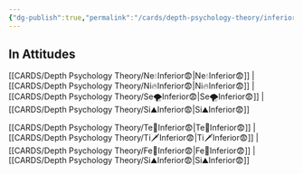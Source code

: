 ```yaml
---
{"dg-publish":true,"permalink":"/cards/depth-psychology-theory/inferior/","noteIcon":"","created":"2022-12-31T18:08:42.192+01:00","updated":"2023-04-21T13:48:28.379+02:00"}
---
```



## In Attitudes 

[[CARDS/Depth Psychology Theory/Ne💧Inferior😨\|Ne💧Inferior😨]] | [[CARDS/Depth Psychology Theory/Ni🔥Inferior😨\|Ni🔥Inferior😨]] | [[CARDS/Depth Psychology Theory/Se🌪️Inferior😨\|Se🌪️Inferior😨]] | [[CARDS/Depth Psychology Theory/Si⛰️Inferior😨\|Si⛰️Inferior😨]]

[[CARDS/Depth Psychology Theory/Te🏹Inferior😨\|Te🏹Inferior😨]] | [[CARDS/Depth Psychology Theory/Ti🗡️Inferior😨\|Ti🗡️Inferior😨]] | [[CARDS/Depth Psychology Theory/Fe💉Inferior😨\|Fe💉Inferior😨]] | [[CARDS/Depth Psychology Theory/Si⛰️Inferior😨\|Si⛰️Inferior😨]]
